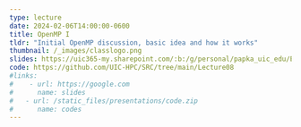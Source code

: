 ```yaml
---
type: lecture
date: 2024-02-06T14:00:00-0600
title: OpenMP I
tldr: "Initial OpenMP discussion, basic idea and how it works"
thumbnail: /_images/classlogo.png
slides: https://uic365-my.sharepoint.com/:b:/g/personal/papka_uic_edu/EbwuDpW1c-pFiw3E1bLgHKIB8euloQ2oHFi0kDCKeDZVQw?e=zZbmEJ
code: https://github.com/UIC-HPC/SRC/tree/main/Lecture08
#links: 
#    - url: https://google.com
#      name: slides
#   - url: /static_files/presentations/code.zip
#      name: codes
---
```


